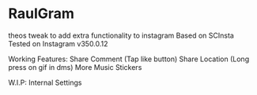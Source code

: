 # RaulGram
theos tweak to add extra functionality to instagram
Based on SCInsta
Tested on Instagram v350.0.12

Working Features:
Share Comment (Tap like button)
Share Location (Long press on gif in dms)
More Music Stickers

W.I.P:
Internal Settings